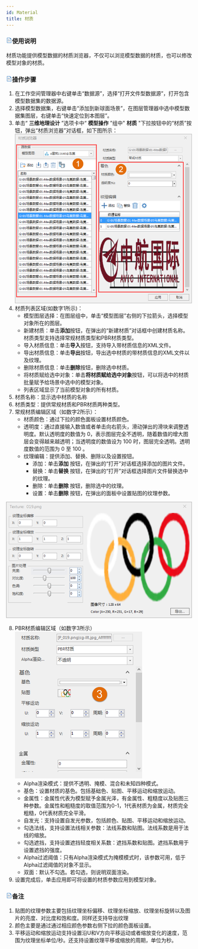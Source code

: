 ```yaml
---
id: Material
title: 材质
---
```

### ![](../../../img/read.gif)使用说明

材质功能提供模型数据的材质浏览器，不仅可以浏览模型数据的材质，也可以修改模型对象的材质。

### ![](../../../img/read.gif)操作步骤

  1. 在工作空间管理器中右键单击“数据源”，选择“打开文件型数据源”，打开包含模型数据集的数据源。
  2. 选择模型数据集，右键单击“添加到新球面场景”，在图层管理器中选中模型数据集图层，右键单击“快速定位到本图层”。
  3. 单击“ **三维地理设计** ”选项卡中“ **模型操作** ”组中" **材质** "下拉按钮中的“材质”按钮，弹出“材质浏览器”对话框，如下图所示：     
![](../img/Material_Dialog.png)  
  4. 材质列表区域(如数字1所示)： 
      * 模型图层选择：在图层组中，单击“模型图层”右侧的下拉箭头，选择模型对象所在的图层。
      * 新建材质：单击**添加**按钮，在弹出的“新建材质”对话框中创建材质名称。材质类型支持选择常规材质类型和PBR材质类型。
      * 导入材质信息：单击**导入**按钮，支持导入带材质信息的XML文件。
      * 导出材质信息：单击**导出**按钮，导出选中材质的带材质信息的XML文件以及纹理。
      * 删除材质信息：单击**删除**按钮，删除选中材质。
      * 将材质赋给选中对象：单击**将材质赋给选中对象**按钮，可以将选中的材质批量赋予给场景中选中的模型对象。
      * 列表区域显示了当前模型对象的所有材质。
  5. 材质名称：显示选中材质的名称
  6. 材质类型：提供常规材质和PBR材质两种类型。
  7. 常规材质编辑区域（如数字2所示）： 
      * 材质颜色：通过下拉的颜色面板设置材质颜色。
      * 透明度：通过直接输入数值或者单击向右箭头，滑动弹出的滑块来调整透明度。默认透明度的数值为 0，表示图层完全不透明，随着数值的增大图层会变得越来越透明；当透明度的数值设为 100 时，图层完全透明。透明度数值的范围为 0 至 100 。
      * 纹理编辑：提供添加、替换、删除以及设置按钮。
        * 添加：单击**添加** 按钮，在弹出的“打开”对话框选择添加的图片文件。
        * 替换：单击**替换** 按钮，在弹出的“打开”对话框选择图片文件替换选中的纹理。
        * 删除：单击**删除** 按钮，删除选中的纹理。 
        * 设置：单击**删除** 按钮，在弹出的面板中设置贴图的纹理参数。   

![](../img/TextureSet.png)    
  

  8. PBR材质编辑区域（如数字3所示）     
  ![](../img/Material_Dialog-1.png)  
      * Alpha渲染模式：提供不透明、掩模、混合和未知四种模式。
      * 基色：设置材质的基色。包括基础色、贴图、平移运动和缩放运动。
      * 金属性：金属性代表为模型赋予金属光泽，有金属性、粗糙度以及贴图三种参数。金属性和粗糙度的取值范围为0-1，1代表材质为金属，材质完全粗糙，0代表材质完全平滑。
      * 自发光：支持设置自发光参数，包括颜色、贴图、平移运动和缩放运动。
      * 勾选法线，支持设置法线相关参数：法线系数和贴图。法线系数是用于法线的缩放。
      * 勾选遮挡，支持设置遮挡轻度相关系数：遮挡系数和贴图。遮挡系数用于设置遮挡的强度。
      * Alpha过滤阈值：只有Alpha渲染模式为掩模模式时，该参数可用，低于Alpha过滤阈值的对象不显示。
      * 双面：默认不勾选。若勾选，则说明双面渲染。
9. 设置完成后，单击应用即可将设置的材质参数应用到模型对象。

### ![](../../../img/read.gif)备注

  1. 贴图的纹理参数主要包括纹理坐标偏移、纹理坐标缩放、纹理坐标旋转以及图片的亮度、对比度和饱和度。同样还支持导出纹理
  2. 颜色主要是通过通过相应颜色参数右侧下拉的颜色面板设置。
  3. 平移运动和缩放运动支持设置沿U和V方向平移运动或者缩放变化的速度，范围为纹理坐标单位/秒。还支持设置纹理平移或缩放的周期，单位为秒。



